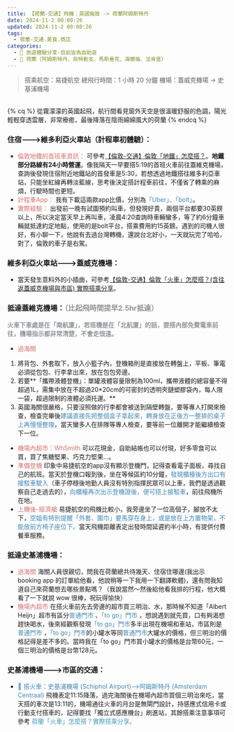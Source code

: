 ```yaml
---
title: 【荷蘭-交通】飛機：英國倫敦 -> 荷蘭阿姆斯特丹
date: 2024-11-2 00:00:26
updated: 2024-11-2 00:00:26
tags:
  - 荷蘭-交通.美食.商店
categories: 
  - 🌴 旅遊體驗分享-目前皆為自助遊
  - 🥥 荷蘭（阿姆斯特丹、烏特勒支、馬斯垂克、海爾倫、法肯堡）
---
```

>搭乘航空：易捷航空
>總飛行時間：1 小時 20 分鐘
>機場：蓋威克機場 -> 史基浦機場
<!-- more -->

<br>
{% cq %} 從霧濛濛的英國起飛，航行間看見窗外天空是很溫暖舒服的色調，陽光輕輕穿透雲層，非常療癒，最後降落在陰雨綿綿風大的荷蘭 {% endcq %}
<br>

### 	住宿--->維多利亞火車站（計程車初體驗）：
+ <font color=#D1756F>倫敦地鐵的首班車資訊：</font> 
可參考[【倫敦-交通】倫敦「地鐵」怎麼搭？](https://taoudjiji.github.io/blog/london/L-trans%20and%20food/L-tube/?highlight=%E5%80%AB%E6%95%A6%E3%80%8C%E5%9C%B0%E9%90%B5%E3%80%8D%E6%80%8E%E9%BA%BC%E6%90%AD%EF%BC%9F)。**地鐵部分路線有24小時營運**。像我隔天一早要搭5:19的首班火車前往蓋維克機場，查詢後發現住宿附近地鐵站的首發車是5:30，若想透過地鐵搭往維多利亞車站，只能坐紅線再轉淡藍線，思考後決定搭計程車前往，不僅省了轉乘的麻煩，行駛時間也更短。
+ <font color=#D1756F>計程車App：</font> 
我有下載這兩款app比價，分別為<font color=#4287B5>「Uber」、「bolt」</font>。
+ <font color=#D1756F>實際經驗：</font>
出發前一晚有試圖預約叫車，但發現好貴，兩個平台都要30英鎊以上，所以決定當天早上再叫車，凌晨4:20查詢時車輛蠻多，等了約6分鐘車輛就抵達約定地點，使用的是bolt平台，搭乘費用約15英鎊。遇到的司機人很好，有小聊一下，他說有去過台灣轉機，還說台北好小，一天就玩完了哈哈，對了，倫敦的車子是右駕。

### 維多利亞火車站--->蓋威克機場：
+ 當天發生意料外的小插曲，可參考[【倫敦-交通】倫敦「火車」怎麼搭？(含往返蓋威克機場與市區) 實際搭乘分享](https://taoudjiji.github.io/blog/london/L-trans%20and%20food/L-train/?highlight=%E5%80%AB%E6%95%A6+%E4%BA%A4%E9%80%9A)。

### 抵達蓋維克機場：<font color=#909497>（比起飛時間提早2.5hr抵達）</font>
<font color=#909497>**火車下車處是在「南航廈」，若班機是在「北航廈」的話，要搭內部免費電車前往，機場指示都非常清楚，不會走很遠。**</font>
+ <font color=#D1756F>過海關</font> 
1. 將背包、外套取下，放入小籃子內，登機箱則是直接放在轉盤上，平板、筆電必須從包包、行李拿出來，放在包包旁邊。
2. 若要**「攜帶液體登機」：單罐液體容量限制為100ml，攜帶液體的總容量不得超過1L，需集中放在不超過20*20cm的可密封的透明夾鏈塑膠袋內，每人限一袋，超過限制的液體必須托運。**
3. 英國海關很嚴格，只要沒照做的行李都會被送到隔壁轉盤，要等專人打開來檢查，檢查完畢後<font color=#4287B5>建議直接先把整個盒子拿起來，轉身放在正後方一整排的桌子上再慢慢整理</font>，當天蠻多人在排隊等專人檢查，要等前一位離開才能繼續檢查下一位。
+ <font color=#D1756F>機場內超市：WhSmith</font> 
可以花現金，自助結帳也可以付現，好多零食可以買，買了焦糖堅果、巧克力堅果…。
+ <font color=#D1756F>準備登機</font> 
印象中易捷航空的app沒有顯示登機門，記得查看電子面板，尋找自己的航班。當天於登機口報到後，坐在等候區約10分鐘，<font color=#4287B5>發現櫃檯後方出口有接駁車駛入</font>（車子停穩後地勤人員沒有特別指揮民眾可以上車，我們是透過觀察自己走過去的），<font color=#4287B5>向櫃檯再次出示登機證後，便可搭上接駁車</font>，前往飛機所在地。
+ <font color=#D1756F>上機後-經濟艙</font> 
易捷航空的飛機比較小，我旁邊坐了一位高個子，腳放不太下，<font color=#4287B5>空姐有特別提醒「外套、圍巾」要馬穿在身上，或是放在上方置物架，不能放前方椅子座位下。</font>當天飛機距離表定出發時間延遲約半小時，有提供付費餐車服務。

###	抵達史基浦機場：
+ <font color=#D1756F>過海關</font> 
海關人員很親切，問我在荷蘭總共待幾天、住宿住哪邊(我出示 booking app 的訂單給他看，他說稍等一下我用一下翻譯軟體)，還有問我知道自己來荷蘭想去哪些景點嗎？（我說當然～然後給他看我排的行程，他大概看了一下就說 wow 很棒，祝玩得愉快）
+ <font color=#D1756F>機場內超市</font> 
在搭火車前先去旁邊的超市買三明治、水，那時候不知道「Albert Heijn」超市有區分<font color=#4287B5>普通門市</font> 、<font color=#4287B5>「to go」門市</font> ，想說遇到就先買，口有夠渴想趕快喝水，後來經觀察發現<font color=#4287B5>「to go」門市</font>多半出現在機場和車站，市區則是<font color=#4287B5>普通門市</font> ，<font color=#4287B5>「to go」門市</font>的小罐水等同<font color=#4287B5>普通門市</font>大罐水的價格，但三明治的價格記得是差不多的。當時我在「to go」門市買小罐水的價格是台幣60元，一個三明治的價格是台幣128元。

### 史基浦機場--->市區的交通：
+ <font color=#4287B5>🚄 搭火車：史基浦機場 (Schiphol Airport)-->阿姆斯特丹 (Amsterdam Centraal)</font>
飛機表定11:15降落，過完海關後在機場內超市買個三明治來吃，當天搭的車次是13:11的，機場通往火車的月台是無閘門設計，持感應式信用卡或行動支付搭車的，記得要找「獨立式感應機台」刷進站，其餘搭乘注意事項可參考 <font color=#4599B6>荷蘭「火車」怎麼搭？實際搭乘分享。</font>